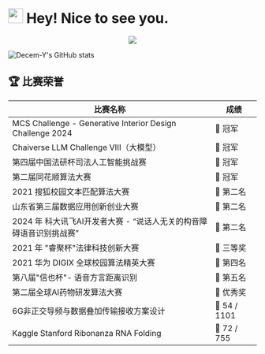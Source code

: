 <h1><img src="https://emojis.slackmojis.com/emojis/images/1643514389/3643/cool-doge.gif?1643514389" width="30"/> Hey! Nice to see you.</h1>

<p align="center"> 
  <img src="https://profile-counter.glitch.me/Decem-Y/count.svg" />
</p>

![Decem-Y's GitHub stats](https://github-readme-stats.vercel.app/api?username=Decem-Y&count_private=true)

## 🏆 比赛荣誉

| 比赛名称 | 成绩 |
|---------|------|
| MCS Challenge - Generative Interior Design Challenge 2024 | 🥇 冠军 |
| Chaiverse LLM Challenge VIII（大模型） | 🥇 冠军 |
| 第四届中国法研杯司法人工智能挑战赛 | 🥇 冠军 |
| 第二届同花顺算法大赛 | 🥇 冠军 |
| 2021 搜狐校园文本匹配算法大赛 | 🥈 第二名 |
| 山东省第三届数据应用创新创业大赛 | 🥈 第二名 |
| 2024 年 科大讯飞AI开发者大赛 - “说话人无关的构音障碍语音识别挑战赛” | 🥈 第二名 |
| 2021 年 "睿聚杯"法律科技创新大赛 | 🥉 三等奖 |
| 2021 华为 DIGIX 全球校园算法精英大赛 | 🏅 第四名 |
| 第八届"信也杯"- 语音方言距离识别 | 🏅 第五名 |
| 第二届全球AI药物研发算法大赛 | 🏅 优秀奖 |
| 6G非正交导频与数据叠加传输接收方案设计 | 🏅 54 / 1101 |
| Kaggle Stanford Ribonanza RNA Folding | 🏅 72 / 755 |


